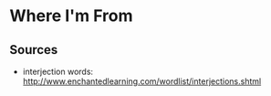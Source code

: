 # Where I'm From

## Sources
* interjection words: http://www.enchantedlearning.com/wordlist/interjections.shtml
